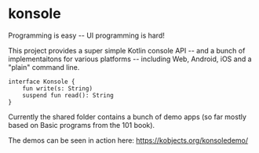 # konsole

Programming is easy -- UI programming is hard!

This project provides a super simple Kotlin console API -- and a bunch of implementaitons for various platforms -- including Web, Android, iOS and a "plain" command line.

```
interface Konsole {
    fun write(s: String)
    suspend fun read(): String
}
```

Currently the shared folder contains a bunch of demo apps (so far mostly based on Basic programs from the 101 book). 

The demos can be seen in action here: https://kobjects.org/konsoledemo/


